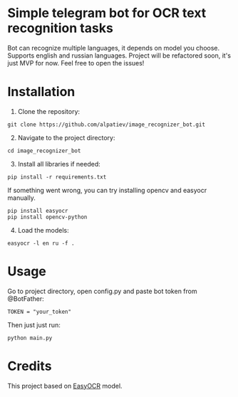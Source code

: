 # Simple telegram bot for OCR text recognition tasks
Bot can recognize multiple languages, it depends on model you choose. Supports english and russian languages.
Project will be refactored soon, it's just MVP for now. Feel free to open the issues! 

# Installation
1. Clone the repository:
```
git clone https://github.com/alpatiev/image_recognizer_bot.git
```
2. Navigate to the project directory:
```
cd image_recognizer_bot
```
3. Install all libraries if needed:
```
pip install -r requirements.txt
```
If something went wrong, you can try installing opencv and easyocr manually.
```
pip install easyocr
pip install opencv-python
```
4. Load the models:
```
easyocr -l en ru -f .
```

# Usage
Go to project directory, open config.py and paste bot token from @BotFather:
```
TOKEN = "your_token"
```
Then just just run:
```
python main.py
```

# Credits
This project based on [EasyOCR](https://github.com/JaidedAI/EasyOCR) model.
